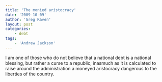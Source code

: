 ```yaml
---
title: 'The monied aristocracy'
date: '2009-10-09'
author: 'Greg Raven'
layout: post
categories:
    - debt
tags:
    - 'Andrew Jackson'
---
```


I am one of those who do not believe that a national debt is a national blessing, but rather a curse to a republic; inasmuch as it is calculated to raise around the administration a moneyed aristocracy dangerous to the liberties of the country.
